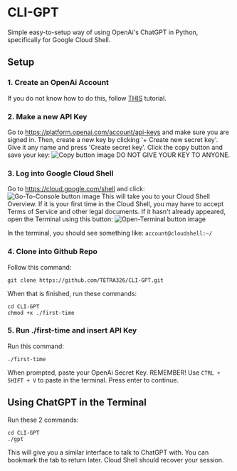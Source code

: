 # CLI-GPT
Simple easy-to-setup way of using OpenAi's ChatGPT in Python, specifically for Google Cloud Shell.


## Setup
### 1. Create an OpenAi Account
If you do not know how to do this, follow [THIS](https://www.youtube.com/watch?v=0b49O19FyC8) tutorial.

### 2. Make a new API Key
Go to https://platform.openai.com/account/api-keys and make sure you are signed in. Then, create a new key by clicking '+ Create new secret key'.
Give it any name and press 'Create secret key'. Click the copy button and save your key:
![Copy button image](https://axispowers.rf.gd/source/images/copy.png)
DO NOT GIVE YOUR KEY TO ANYONE.

### 3. Log into Google Cloud Shell
Go to https://cloud.google.com/shell and click:
![Go-To-Console button image](https://axispowers.rf.gd/source/images/gotoconsole.png)
This will take you to your Cloud Shell Overview. If it is your first time in the Cloud Shell, you may have to accept Terms of Service and other legal documents.
If it hasn't already appeared, open the Terminal using this button:
![Open-Terminal button image](https://axispowers.rf.gd/source/images/console.png)

In the terminal, you should see something like: `account@cloudshell:~/`

### 4. Clone into Github Repo
Follow this command:
```
git clone https://github.com/TETRA326/CLI-GPT.git
```
When that is finished, run these commands:
```
cd CLI-GPT
chmod +x ./first-time
```

### 5. Run ./first-time and insert API Key
Run this command:
```
./first-time
```
When prompted, paste your OpenAi Secret Key. REMEMBER! Use `CTRL + SHIFT + V` to paste in the terminal.
Press enter to continue.

## Using ChatGPT in the Terminal

Run these 2 commands:
```
cd CLI-GPT
./gpt
```
This will give you a similar interface to talk to ChatGPT with. You can bookmark the tab to return later. Cloud Shell should recover your session.
